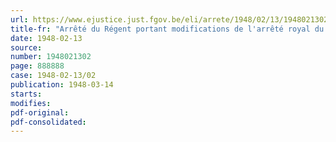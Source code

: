 ```yaml
---
url: https://www.ejustice.just.fgov.be/eli/arrete/1948/02/13/1948021302/justel
title-fr: "Arrêté du Régent portant modifications de l'arrêté royal du 24 septembre 1937, réglant les conditions d'admission aux examens de candidat en sciences commerciales"
date: 1948-02-13
source:
number: 1948021302
page: 888888
case: 1948-02-13/02
publication: 1948-03-14
starts:
modifies:
pdf-original:
pdf-consolidated:
---
```


